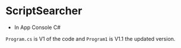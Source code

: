 # ScriptSearcher
- In App Console C#

`Program.cs` is V1 of the code and `Program1` is V1.1 the updated version.
